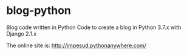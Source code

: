 # blog-python
Blog code written in Python
Code to create a blog in Python 3.7.x with Django 2.1.x

The online site is:
http://impesud.pythonanywhere.com/
